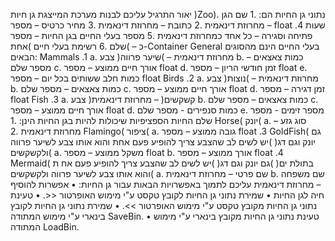 יאור התרגיל 
עליכם לבנות מערכת המייצגת גן חיות )Zoo). 
נתוני גן החיות הם:
.1 שם הגן – מחרוזת דינאמית 
.2 כתובת – מחרוזת דינאמית
.3 מחיר כרטיס – מספר float
.4 שעות פתיחה וסגירה – כל אחד כמחרוזת דינאמית 
.5 מספר בעלי החיים בגן החיות – מספר שלם 
.6 רשימת בעלי חיים )אחת( – כ-Container General
בעלי החיים הינם מהסוגים הבאים:
Mammals .1
a. צבע )שיער פרווה( – מחרוזת דינאמית
b. כמות צאצאים – מספר שלם
c. אורך חיים ממוצע – מספר float
d. זמן חודשי הריון – מספר float
e. כמות חלב ששותים בכל יום – מספר float
Birds .2
a. צבע )נוצות( – מחרוזת דינאמית
b. כמות צאצאים – מספר שלם
c. אורך חיים ממוצע – מספר float
d. זמן דגירה – מספר float
Fish .3
a. צבע )קשקשים( – מחרוזת דינאמית
b. כמות צאצאים – מספר שלם
c. אורך חיים ממוצע – מספר float
d. כמות סנפירים - מספר שלם
e. מספר זימים - מספר שלם
החיות הספציפיות שיכולות להיות בגן החיות הינן:
.1 Horse( יונק( 
a. סוג גזע – מחרוזת דינאמית 
.2 Flamingo( ציפור( 
a. גובה ממוצע – מספר float
.3 GoldFish( גם יונק וגם דג( )יש לשים לב שהצבע צריך להופיע פעם אחת והוא אותו 
צבע לשיער פרווה ולקשקשים(
a. משקל ממוצע – מספר float
b. אורך ממוצע – מספר float
.4 Mermaid( בתולת ים( )גם יונק וגם דג( )יש לשים לב שהצבע צריך להופיע פעם אח ת
והוא אותו צבע לשיער פרווה ולקשקשים(
a. שם פרטי – מחרוזת דינאמית
b. שם משפחה – מחרוזת דינאמית
עליכם לתמוך באפשרויות הבאות עבור גן החיות:
• אפשרות להוסיף חיה לגן החיות
• שמירת נתוני גן החיות לקובץ טקסט ע"י מימוש האופרטור <<. 
• טעינת נתוני גן החיות מקובץ טקסט ע"י מימוש האופרטור >>. 
• שמירת נתוני גן החיות לקובץ בינארי ע"י מימוש המתודה SaveBin. 
• טעינת נתוני גן החיות מקובץ בינארי ע"י מימוש המתודה LoadBin.
